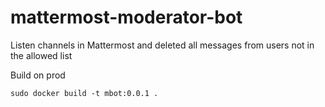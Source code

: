 # mattermost-moderator-bot
Listen channels in Mattermost and deleted all messages from users not in the allowed list

Build on prod
```shell
sudo docker build -t mbot:0.0.1 .
```

